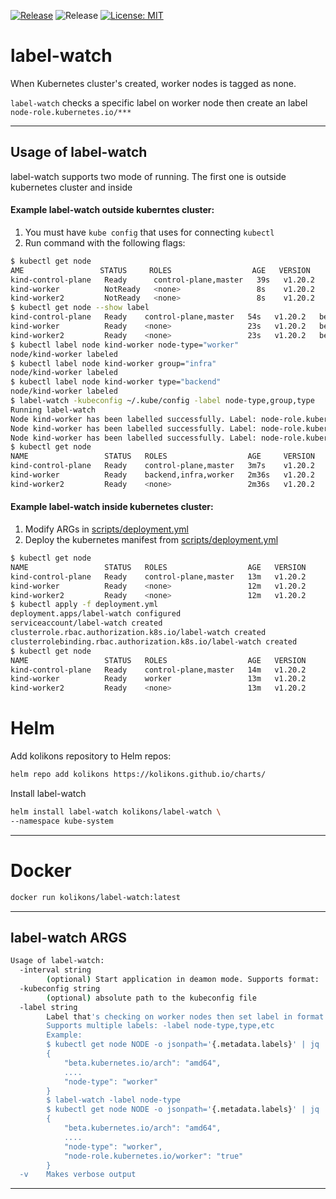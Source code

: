 [![Release](https://img.shields.io/github/v/release/kolikons/label-watch.svg)](https://github.com/kolikons/label-watch/releases/latest)
![Release](https://github.com/kolikons/label-watch/actions/workflows/release.yaml/badge.svg)
[![License: MIT](https://img.shields.io/badge/License-MIT-yellow.svg)](https://opensource.org/licenses/MIT)

# label-watch

When Kubernetes cluster's created, worker nodes is tagged as none.

`label-watch` checks a specific label on worker node then create an label `node-role.kubernetes.io/***`

---

## Usage of label-watch
label-watch supports two mode of running. The first one is outside kubernetes cluster and inside

#### Example label-watch outside kuberntes cluster:
1. You must have `kube config` that uses for connecting `kubectl`
2. Run command with the following flags:
```sh
$ kubectl get node
AME                 STATUS     ROLES                  AGE   VERSION
kind-control-plane   Ready      control-plane,master   39s   v1.20.2
kind-worker          NotReady   <none>                 8s    v1.20.2
kind-worker2         NotReady   <none>                 8s    v1.20.2
$ kubectl get node --show label
kind-control-plane   Ready    control-plane,master   54s   v1.20.2   beta.kubernetes.io/arch=amd64,beta.kubernetes.io/os=linux,kubernetes.io/arch=amd64,kubernetes.io/hostname=kind-control-plane,kubernetes.io/os=linux,node-role.kubernetes.io/control-plane=,node-role.kubernetes.io/master=
kind-worker          Ready    <none>                 23s   v1.20.2   beta.kubernetes.io/arch=amd64,beta.kubernetes.io/os=linux,kubernetes.io/arch=amd64,kubernetes.io/hostname=kind-worker,kubernetes.io/os=linux
kind-worker2         Ready    <none>                 23s   v1.20.2   beta.kubernetes.io/arch=amd64,beta.kubernetes.io/os=linux,kubernetes.io/arch=amd64,kubernetes.io/hostname=kind-worker2,kubernetes.io/os=linux
$ kubectl label node kind-worker node-type="worker"
node/kind-worker labeled
$ kubectl label node kind-worker group="infra"
node/kind-worker labeled
$ kubectl label node kind-worker type="backend"
node/kind-worker labeled
$ label-watch -kubeconfig ~/.kube/config -label node-type,group,type
Running label-watch
Node kind-worker has been labelled successfully. Label: node-role.kubernetes.io/worker=true
Node kind-worker has been labelled successfully. Label: node-role.kubernetes.io/infra=true
Node kind-worker has been labelled successfully. Label: node-role.kubernetes.io/backend=true
$ kubectl get node
NAME                 STATUS   ROLES                  AGE     VERSION
kind-control-plane   Ready    control-plane,master   3m7s    v1.20.2
kind-worker          Ready    backend,infra,worker   2m36s   v1.20.2
kind-worker2         Ready    <none>                 2m36s   v1.20.2
```

#### Example label-watch inside kubernetes cluster:
1. Modify ARGs in [scripts/deployment.yml](scripts/deployment.yml#22)
2. Deploy the kubernetes manifest from [scripts/deployment.yml](scripts/deployment.yml)
```sh
$ kubectl get node
NAME                 STATUS   ROLES                  AGE   VERSION
kind-control-plane   Ready    control-plane,master   13m   v1.20.2
kind-worker          Ready    <none>                 12m   v1.20.2
kind-worker2         Ready    <none>                 12m   v1.20.2
$ kubectl apply -f deployment.yml
deployment.apps/label-watch configured
serviceaccount/label-watch created
clusterrole.rbac.authorization.k8s.io/label-watch created
clusterrolebinding.rbac.authorization.k8s.io/label-watch created
$ kubectl get node
NAME                 STATUS   ROLES                  AGE   VERSION
kind-control-plane   Ready    control-plane,master   14m   v1.20.2
kind-worker          Ready    worker                 13m   v1.20.2
kind-worker2         Ready    <none>                 13m   v1.20.2
```

# Helm
Add kolikons repository to Helm repos:
```bash
helm repo add kolikons https://kolikons.github.io/charts/
```

Install label-watch
```bash
helm install label-watch kolikons/label-watch \
--namespace kube-system
```

---

# Docker

```sh
docker run kolikons/label-watch:latest
```
---

## label-watch ARGS
```sh
Usage of label-watch:
  -interval string
    	(optional) Start application in deamon mode. Supports format: 's', 'm', 'h'.
  -kubeconfig string
    	(optional) absolute path to the kubeconfig file
  -label string
    	Label that's checking on worker nodes then set label in format node-role.kubernetes.io/VALUE_FROM_LABEL=true.
    	Supports multiple labels: -label node-type,type,etc
    	Example:
    	$ kubectl get node NODE -o jsonpath='{.metadata.labels}' | jq
    	{
    		"beta.kubernetes.io/arch": "amd64",
    		....
    		"node-type": "worker"
    	}
    	$ label-watch -label node-type
    	$ kubectl get node NODE -o jsonpath='{.metadata.labels}' | jq
    	{
    		"beta.kubernetes.io/arch": "amd64",
    		....
    		"node-type": "worker",
    		"node-role.kubernetes.io/worker": "true"
    	}
  -v	Makes verbose output
```

---
